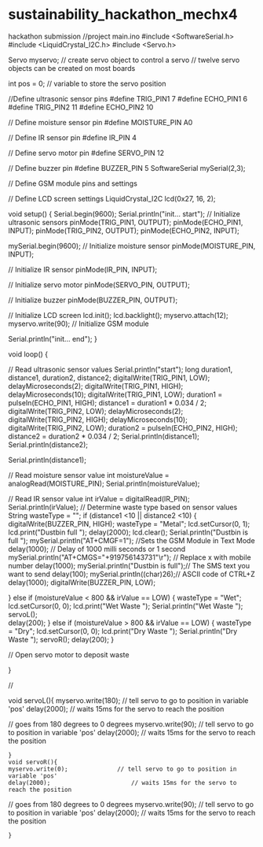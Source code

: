 # sustainability_hackathon_mechx4
hackathon submission
//project main.ino
#include <SoftwareSerial.h>
#include <LiquidCrystal_I2C.h>
#include <Servo.h>

Servo myservo;  // create servo object to control a servo
// twelve servo objects can be created on most boards

int pos = 0;    // variable to store the servo position

//Define ultrasonic sensor pins
#define TRIG_PIN1 7
#define ECHO_PIN1 6
#define TRIG_PIN2 11
#define ECHO_PIN2 10

// Define moisture sensor pin
#define MOISTURE_PIN A0

// Define IR sensor pin
#define IR_PIN 4

// Define servo motor pin
#define SERVO_PIN 12

// Define buzzer pin
#define BUZZER_PIN 5
SoftwareSerial mySerial(2,3);

// Define GSM module pins and settings


// Define LCD screen settings
LiquidCrystal_I2C lcd(0x27, 16, 2);

void setup() {
  Serial.begin(9600);
  Serial.println("init... start");
  // Initialize ultrasonic sensors
  pinMode(TRIG_PIN1, OUTPUT);
  pinMode(ECHO_PIN1, INPUT);
   pinMode(TRIG_PIN2, OUTPUT);
  pinMode(ECHO_PIN2, INPUT);

mySerial.begin(9600);
  // Initialize moisture sensor
  pinMode(MOISTURE_PIN, INPUT);

  // Initialize IR sensor
  pinMode(IR_PIN, INPUT);

  // Initialize servo motor
  pinMode(SERVO_PIN, OUTPUT);

  // Initialize buzzer
  pinMode(BUZZER_PIN, OUTPUT);

  // Initialize LCD screen
   lcd.init();
   lcd.backlight();
  myservo.attach(12);
 myservo.write(90); 
  // Initialize GSM module

 Serial.println("init... end");
}

void loop() {
   
   // Read ultrasonic sensor values
   Serial.println("start");
  long duration1, distance1, duration2, distance2;
  digitalWrite(TRIG_PIN1, LOW);
  delayMicroseconds(2);
  digitalWrite(TRIG_PIN1, HIGH);
  delayMicroseconds(10);
  digitalWrite(TRIG_PIN1, LOW);
  duration1 = pulseIn(ECHO_PIN1, HIGH);
  distance1 = duration1 * 0.034 / 2;
  digitalWrite(TRIG_PIN2, LOW);
  delayMicroseconds(2);
  digitalWrite(TRIG_PIN2, HIGH);
  delayMicroseconds(10);
  digitalWrite(TRIG_PIN2, LOW);
  duration2 = pulseIn(ECHO_PIN2, HIGH);
  distance2 = duration2 * 0.034 / 2;
Serial.println(distance1);
Serial.println(distance2);


Serial.println(distance1);

  // Read moisture sensor value
  int moistureValue = analogRead(MOISTURE_PIN);
  Serial.println(moistureValue);

  // Read IR sensor value
  int irValue = digitalRead(IR_PIN);
Serial.println(irValue);
  // Determine waste type based on sensor values
  String wasteType = "";
  if (distance1 <10 || distance2 <10) {
    digitalWrite(BUZZER_PIN, HIGH);
    wasteType = "Metal";
    lcd.setCursor(0, 1);
    lcd.print("Dustbin full ");
    delay(2000);
    lcd.clear();
    Serial.println("Dustbin is full ");
      mySerial.println("AT+CMGF=1");    //Sets the GSM Module in Text Mode
  delay(1000);  // Delay of 1000 milli seconds or 1 second
  mySerial.println("AT+CMGS=\"+919756143731\"\r"); // Replace x with mobile number
  delay(1000);
  mySerial.println("Dustbin is full");// The SMS text you want to send
  delay(100);
   mySerial.println((char)26);// ASCII code of CTRL+Z
  delay(1000);
    digitalWrite(BUZZER_PIN, LOW);
    
  }
  else if (moistureValue < 800 && irValue == LOW) {
    wasteType = "Wet";
    lcd.setCursor(0, 0);
    lcd.print("Wet Waste ");
    Serial.println("Wet Waste ");
    servoL();  
    delay(200);
  } else if (moistureValue > 800 && irValue == LOW) {
    wasteType = "Dry";
    lcd.setCursor(0, 0);
    lcd.print("Dry Waste ");
    Serial.println("Dry Waste ");
    servoR();
    delay(200);
  }

  // Open servo motor to deposit waste
  
}

//



void servoL(){
    myservo.write(180);              // tell servo to go to position in variable 'pos'
    delay(2000);                       // waits 15ms for the servo to reach the position
 
   // goes from 180 degrees to 0 degrees
    myservo.write(90);              // tell servo to go to position in variable 'pos'
    delay(2000);                       // waits 15ms for the servo to reach the position
 
    }
    void servoR(){
    myservo.write(0);              // tell servo to go to position in variable 'pos'
    delay(2000);                       // waits 15ms for the servo to reach the position
 
   // goes from 180 degrees to 0 degrees
    myservo.write(90);              // tell servo to go to position in variable 'pos'
    delay(2000);                       // waits 15ms for the servo to reach the position
 
    }
